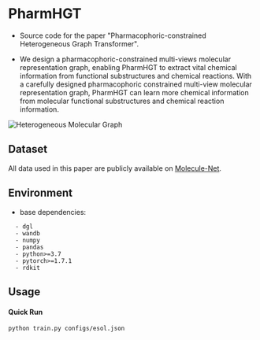 # PharmHGT
* Source code for the paper "Pharmacophoric-constrained Heterogeneous Graph Transformer".

* We design a pharmacophoric-constrained multi-views molecular representation graph, enabling PharmHGT to extract vital chemical information from functional substructures and chemical reactions. With a carefully designed pharmacophoric constrained multi-view molecular representation graph, PharmHGT can learn more chemical information from molecular functional substructures and chemical reaction information. 

![Heterogeneous Molecular Graph](image/Fig.1.png)


## Dataset
All data used in this paper are publicly available on [Molecule-Net](http://moleculenet.org/datasets-1).

## Environment
* base dependencies:
```
  - dgl
  - wandb
  - numpy
  - pandas
  - python>=3.7
  - pytorch>=1.7.1
  - rdkit
```

## Usage

#### Quick Run
```bash
python train.py configs/esol.json
```